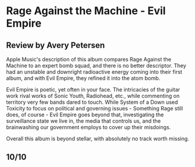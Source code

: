 
# Rage Against the Machine - Evil Empire
## Review by Avery Petersen
Apple Music's description of this album compares Rage Against the Machine to an expert bomb squad, and there is no better descriptor. They had an unstable and downright radioactive energy coming into their first album, and with Evil Empire, they refined it into the atom bomb.

Evil Empire is poetic, yet often in your face. The intricacies of the guitar work rival works of Sonic Youth, Radiohead, etc., while commenting on territory very few bands dared to touch. While System of a Down used Toxicity to focus on political and governing issues - Something Rage still does, of course - Evil Empire goes beyond that, investigating the surveillance state we live in, the media that controls us, and the brainwashing our government employs to cover up their misdoings.

Overall this album is beyond stellar, with absolutely no track worth missing. 

## 10/10